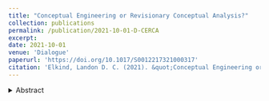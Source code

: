 ```yaml
---
title: "Conceptual Engineering or Revisionary Conceptual Analysis?"
collection: publications
permalink: /publication/2021-10-01-D-CERCA
excerpt: 
date: 2021-10-01
venue: 'Dialogue'
paperurl: 'https://doi.org/10.1017/S0012217321000317'
citation: 'Elkind, Landon D. C. (2021). &quot;Conceptual Engineering or Revisionary Conceptual Analysis?: The Case of Russell&apos;s Metaphilosophy Based on *Principia Mathematica*&apos;s Logic&quot; <i>Dialogue</i> 60(3), pp. 447-474.'
---
```

<details>
  <summary>Abstract</summary>
Conceptual engineers have made hay over the differences of their metaphilosophy from those of conceptual analysts. In this article, I argue that the differences are not as great as conceptual engineers have, perhaps rhetorically, made them seem. That is, conceptual analysts asking 'What is <i>X</i>?' questions can do much the same work that conceptual engineers can do with 'What is <i>X</i> for?' questions, at least if conceptual analysts self-understand their activity as a revisionary enterprise. I show this with a study of Russell's metaphilosophy, which was just such a revisionary conception of conceptual analysis. 
</details>

<!--[Download the paper here](https://www.landonelkind.com/files/CEorRCA.pdf)-->
